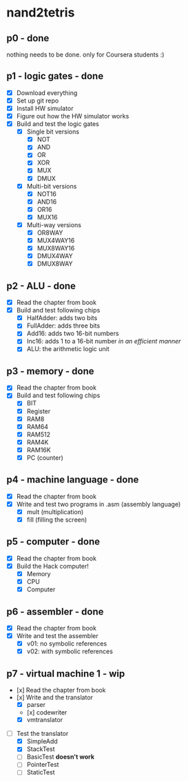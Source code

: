 # nand2tetris

## p0 - done

nothing needs to be done. only for Coursera students :)

## p1 - logic gates - done

- [x] Download everything
- [x] Set up git repo
- [x] Install HW simulator
- [x] Figure out how the HW simulator works
- [x] Build and test the logic gates
  - [x] Single bit versions
    - [x] NOT
    - [x] AND
    - [x] OR
    - [x] XOR
    - [x] MUX
    - [x] DMUX
  - [x] Multi-bit versions
    - [x] NOT16
    - [x] AND16
    - [x] OR16
    - [x] MUX16
  - [x] Multi-way versions
    - [x] OR8WAY
    - [x] MUX4WAY16
    - [x] MUX8WAY16
    - [x] DMUX4WAY
    - [x] DMUX8WAY

## p2 - ALU - done

- [x] Read the chapter from book
- [x] Build and test following chips
  - [x] HalfAdder: adds two bits
  - [x] FullAdder: adds three bits
  - [x] Add16: adds two 16-bit numbers
  - [x] Inc16: adds 1 to a 16-bit number *in an efficient manner*
  - [x] ALU: the arithmetic logic unit

## p3 - memory - done

- [x] Read the chapter from book
- [x] Build and test following chips
  - [x] BIT
  - [x] Register
  - [x] RAM8
  - [x] RAM64
  - [x] RAM512
  - [x] RAM4K
  - [x] RAM16K
  - [x] PC (counter)

## p4 - machine language - done

- [x] Read the chapter from book
- [x] Write and test two programs in .asm (assembly language)
  - [x] mult (multiplication)
  - [x] fill (filling the screen)

## p5 - computer - done

- [x] Read the chapter from book
- [x] Build the Hack computer!
  - [x] Memory
  - [x] CPU
  - [x] Computer

## p6 - assembler - done

- [x] Read the chapter from book
- [x] Write and test the assembler
  - [x] v01: no symbolic references
  - [x] v02: with symbolic references

## p7 - virtual machine 1 - wip

- [x] Read the chapter from book
- [x] Write and the translator
  - [x] parser
  - [x] codewriter
  - [x] vmtranslator
- [ ] Test the translator
  - [x] SimpleAdd
  - [x] StackTest
  - [ ] BasicTest **doesn't work**
  - [ ] PointerTest
  - [ ] StaticTest
